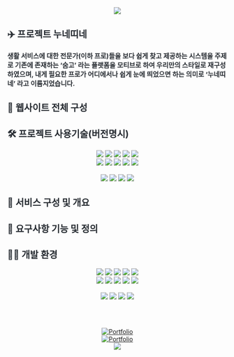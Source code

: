 <div align="center">
  <img src="https://capsule-render.vercel.app/api?type=waving&color=gradient&height=120&text=nunettine&animation=fadeIn&fontColor=000000&fontSize=40" />
</div>

<div> 
  <h2 style="color: #282d33;"> ✈️ 프로젝트 누네띠네 </h2>  
  <div style="font-weight: 700; font-size: 15px; color: #282d33; align:center">
    생활 서비스에 대한 전문가(이하 프로)들을 보다 쉽게 찾고 제공하는 시스템을 주제로 기존에 존재하는 ‘숨고’ 라는 플랫폼을 모티브로 하여 우리만의 스타일로 재구성하였으며, 내게 필요한 프로가 어디에서나 쉽게 눈에 띄었으면 하는 의미로 ‘누네띠네’ 라고 이름지었습니다.
  </div>
  
</div>

<div align: "center">
  <h2 style="color: #282d33;"> 📜 웹사이트 전체 구성 </h2>
</div>

<div align: "center">
  <h2 style="color: #282d33;"> 🛠️ 프로젝트 사용기술(버전명시) </h2>
</div>

<div align="center">
  <img src="https://img.shields.io/badge/Java-007396?style=Plastic&logo=java&logoColor=white" />
  <img src="https://img.shields.io/badge/Spring-6DB33F?style=Plastic&logo=Spring&logoColor=white">
  <img src="https://img.shields.io/badge/Amazon AWS-232F3E?style=Plastic&logo=Amazon&logoColor=white" />
  <img src="https://img.shields.io/badge/Oracle-F80000?style=Plastic&logo=Oracle&logoColor=white" />
  <img src="https://img.shields.io/badge/MySQL-4479A1?style=Plastic&logo=MySQL&logoColor=white" />
  <br>
  <img src="https://img.shields.io/badge/HTML5-E34F26?style=Plastic&logo=HTML5&logoColor=white" />
  <img src="https://img.shields.io/badge/CSS3-1572B6?style=Plastic&logo=CSS3&logoColor=white" />
  <img src="https://img.shields.io/badge/Bootstrap-7952B3?style=Plastic&logo=Bootstrap&logoColor=white" />
  <img src="https://img.shields.io/badge/jQuery-0769AD?style=Plastic&logo=jQuery&logoColor=white" />
  <img src="https://img.shields.io/badge/Javascript-F7DF1E?style=Plastic&logo=Javascript&logoColor=white" />
  <br><br>
  <img src="https://img.shields.io/badge/Git-F05032?style=Plastic&logo=Git&logoColor=white" />
  <img src="https://img.shields.io/badge/Github-181717?style=Plastic&logo=Github&logoColor=white" />
  <img src="https://img.shields.io/badge/Eclipse IDE-2C2255?style=Plastic&logo=Eclipse&logoColor=white" />
  <img src="https://img.shields.io/badge/IntelliJ IDEA-000000?style=Plastic&logo=intellijidea&logoColor=white" />
</div>

<div align: "center">
  <h2 style="color: #282d33;"> 🏹 서비스 구성 및 개요 </h2>
</div>

<div align: "center">
  <h2 style="color: #282d33;"> 🧾 요구사항 기능 및 정의 </h2>
</div>



<h2 style="color: #282d33;"> 🧑‍💻 개발 환경 </h2>

<div align="center">
  <img src="https://img.shields.io/badge/Java-007396?style=Plastic&logo=java&logoColor=white" />
  <img src="https://img.shields.io/badge/Spring-6DB33F?style=Plastic&logo=Spring&logoColor=white">
  <img src="https://img.shields.io/badge/Amazon AWS-232F3E?style=Plastic&logo=Amazon&logoColor=white" />
  <img src="https://img.shields.io/badge/Oracle-F80000?style=Plastic&logo=Oracle&logoColor=white" />
  <img src="https://img.shields.io/badge/MySQL-4479A1?style=Plastic&logo=MySQL&logoColor=white" />
  <br>
  <img src="https://img.shields.io/badge/HTML5-E34F26?style=Plastic&logo=HTML5&logoColor=white" />
  <img src="https://img.shields.io/badge/CSS3-1572B6?style=Plastic&logo=CSS3&logoColor=white" />
  <img src="https://img.shields.io/badge/Bootstrap-7952B3?style=Plastic&logo=Bootstrap&logoColor=white" />
  <img src="https://img.shields.io/badge/jQuery-0769AD?style=Plastic&logo=jQuery&logoColor=white" />
  <img src="https://img.shields.io/badge/Javascript-F7DF1E?style=Plastic&logo=Javascript&logoColor=white" />
  <br><br>
  <img src="https://img.shields.io/badge/Git-F05032?style=Plastic&logo=Git&logoColor=white" />
  <img src="https://img.shields.io/badge/Github-181717?style=Plastic&logo=Github&logoColor=white" />
  <img src="https://img.shields.io/badge/Eclipse IDE-2C2255?style=Plastic&logo=Eclipse&logoColor=white" />
  <img src="https://img.shields.io/badge/IntelliJ IDEA-000000?style=Plastic&logo=intellijidea&logoColor=white" />
</div>

<br><br>
  <div align="center">
<a href="http://www.myportfolio.p-e.kr/">
  <img src="https://img.shields.io/badge/Portfolio : Personal Mini Project-F44336?style=flat&logo=Task&logoColor=white" alt="Portfolio" />
</a>
  <br>
  <a href="https://github.com/callipix/nunettine">
  <img src="https://img.shields.io/badge/Portfolio : nunettine Team Project-F44336?style=flat&logo=BookStack&logoColor=white" alt="Portfolio" />
</a>
    <br>
  <img src="https://img.shields.io/badge/Gmail-30B980?style=flat&logo=Gmail&logoColor=white" />
</div>
